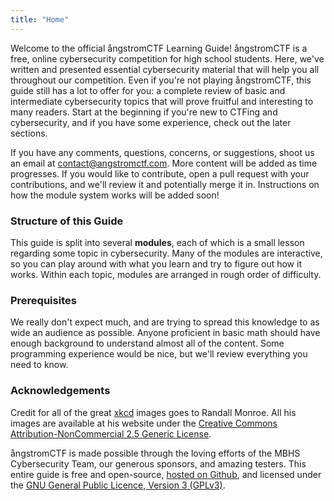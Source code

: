 ```yaml
---
title: "Home"
---
```


Welcome to the official &aring;ngstromCTF Learning Guide! &aring;ngstromCTF is a free, online cybersecurity competition for high school students. Here, we've written and presented essential cybersecurity material that will help you all throughout our competition. Even if you're not playing &aring;ngstromCTF, this guide still has a lot to offer for you: a complete review of basic and intermediate cybersecurity topics that will prove fruitful and interesting to many readers. Start at the beginning if you're new to CTFing and cybersecurity, and if you have some experience, check out the later sections.

If you have any comments, questions, concerns, or suggestions, shoot us an email at <a href="mailto:contact@angstromctf.com">contact@angstromctf.com</a>. More content will be added as time progresses. If you would like to contribute, open a pull request with your contributions, and we'll review it and potentially merge it in. Instructions on how the module system works will be added soon!

### Structure of this Guide

This guide is split into several **modules**, each of which is a small lesson regarding some topic in cybersecurity. Many of the modules are interactive, so you can play around with what you learn and try to figure out how it works. Within each topic, modules are arranged in rough order of difficulty.

### Prerequisites

We really don't expect much, and are trying to spread this knowledge to as wide an audience as possible. Anyone proficient in basic math should have enough background to understand almost all of the content. Some programming experience would be nice, but we'll review everything you need to know.

### Acknowledgements

Credit for all of the great <a href="http://xkcd.org" target="_blank">xkcd</a> images goes to Randall Monroe. All his images are available at his website under the <a href="http://creativecommons.org/licenses/by-nc/2.5/" target="_blank">Creative Commons Attribution-NonCommercial 2.5 Generic License</a>.

&aring;ngstromCTF is made possible through the loving efforts of the MBHS Cybersecurity Team, our generous sponsors, and amazing testers. This entire guide is free and open-source, <a href="https://github.com/angstromctf/learn">hosted on Github</a>, and licensed under the <a href="https://www.gnu.org/licenses/gpl-3.0.en.html">GNU General Public Licence, Version 3 (GPLv3)</a>.
